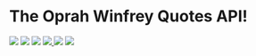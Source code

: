 # The Oprah Winfrey Quotes API!
<img src ='https://img.shields.io/badge/dependecies-flask%202.0.2-violet' /> <img src ='https://img.shields.io/badge/stability-experimental-important'/> <img src = 'https://img.shields.io/badge/version-beta-important' /> <a href='https://www.python.org/downloads/'> <img src ='https://img.shields.io/badge/python-v3.9-blue'/> </a> <img src='https://img.shields.io/badge/supported%20os-Windows%20%7C%20MacOS%20%7C%20Linux-darkgreen'/> <img src='https://img.shields.io/badge/build-passing-darkgreen'/>
